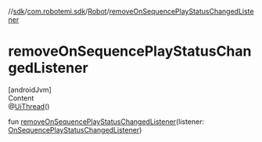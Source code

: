 //[sdk](../../../index.md)/[com.robotemi.sdk](../index.md)/[Robot](index.md)/[removeOnSequencePlayStatusChangedListener](remove-on-sequence-play-status-changed-listener.md)



# removeOnSequencePlayStatusChangedListener  
[androidJvm]  
Content  
@[UiThread](https://developer.android.com/reference/kotlin/androidx/annotation/UiThread.html)()  
  
fun [removeOnSequencePlayStatusChangedListener](remove-on-sequence-play-status-changed-listener.md)(listener: [OnSequencePlayStatusChangedListener](../../com.robotemi.sdk.sequence/-on-sequence-play-status-changed-listener/index.md))  



